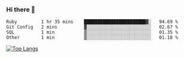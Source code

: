 ### Hi there 👋
<!--START_SECTION:waka-->
```text
Ruby         1 hr 35 mins    ███████████████████████▓░   94.69 % 
Git Config   2 mins          ▓░░░░░░░░░░░░░░░░░░░░░░░░   02.67 % 
SQL          1 min           ▒░░░░░░░░░░░░░░░░░░░░░░░░   01.35 % 
Other        1 min           ▒░░░░░░░░░░░░░░░░░░░░░░░░   01.18 % 
```
<!--END_SECTION:waka-->
<!--
**jakepino/jakepino** is a ✨ _special_ ✨ repository because its `README.md` (this file) appears on your GitHub profile.

Here are some ideas to get you started:

- 🔭 I’m currently working on ...
- 🌱 I’m currently learning ...
- 👯 I’m looking to collaborate on ...
- 🤔 I’m looking for help with ...
- 💬 Ask me about ...
- 📫 How to reach me: ...
- 😄 Pronouns: ...
- ⚡ Fun fact: ...
-->
[![Top Langs](https://github-readme-stats.vercel.app/api/top-langs/?username=jakepino&layout=compact)](https://github.com/jakepino)
